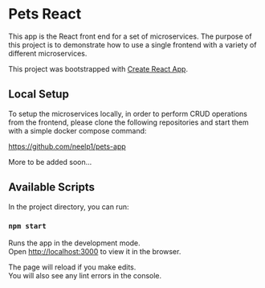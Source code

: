 # Pets React

This app is the React front end for a set of microservices. The purpose of this project is to demonstrate how to use a single frontend with a variety of different microservices.

This project was bootstrapped with [Create React App](https://github.com/facebook/create-react-app).

## Local Setup
To setup the microservices locally, in order to perform CRUD operations from the frontend, please clone the following repositories and start them with a simple docker compose command:

https://github.com/neelp1/pets-app

More to be added soon...

## Available Scripts

In the project directory, you can run:

### `npm start`

Runs the app in the development mode.\
Open [http://localhost:3000](http://localhost:3000) to view it in the browser.

The page will reload if you make edits.\
You will also see any lint errors in the console.
